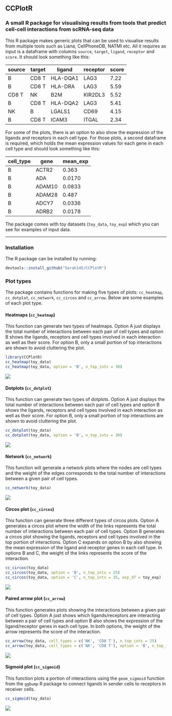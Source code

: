 ## CCPlotR

### A small R package for visualising results from tools that predict cell-cell interactions from scRNA-seq data

This R package makes generic plots that can be used to visualise results from multiple tools such as Liana, CellPhoneDB, NATMI etc. All it requires as input is a dataframe with columns `source`, `target`, `ligand`, `receptor` and `score`. It should look something like this:

| source | target | ligand   | receptor | score |
| ------ | ------ | -------- | -------- | ----- |
| B      | CD8 T  | HLA-DQA1 | LAG3     | 7.22  |
| B      | CD8 T  | HLA-DRA  | LAG3     | 5.59  |
| CD8 T  | NK     | B2M      | KIR2DL3  | 5.52  |
| B      | CD8 T  | HLA-DQA2 | LAG3     | 5.41  |
| NK     | B      | LGALS1   | CD69     | 4.15  |
| B      | CD8 T  | ICAM3    | ITGAL    | 2.34  |

For some of the plots, there is an option to also show the expression of the ligands and receptors in each cell type. For those plots, a second dataframe is required, which holds the mean expression values for each gene in each cell type and should look something like this:

| cell_type | gene   | mean_exp |
| --------- | ------ | -------- |
| B         | ACTR2  | 0.363    |
| B         | ADA    | 0.0170   |
| B         | ADAM10 | 0.0833   |
| B         | ADAM28 | 0.487    |
| B         | ADCY7  | 0.0336   |
| B         | ADRB2  | 0.0178   |

The package comes with toy datasets (`toy_data`, `toy_exp`) which you can see for examples of input data.

--------------------

### Installation

The R package can be installed by running:

```R
devtools::install_github("Sarah145/CCPlotR")
```

### Plot types

The package contains functions for making five types of plots: `cc_heatmap`, `cc_dotplot`, `cc_network`, `cc_circos` and `cc_arrow`. Below are some examples of each plot type.

#### Heatmaps (`cc_heatmap`)

This function can generate two types of heatmaps. Option A just displays the total number of interactions between each pair of cell types and option B shows the ligands, receptors and cell types involved in each interaction as well as their score. For option B, only a small portion of top interactions are shown to avoid cluttering the plot. 

```R
library(CCPlotR)
cc_heatmap(toy_data)
cc_heatmap(toy_data, option = 'B', n_top_ints = 30)
```

<img src="https://github.com/Sarah145/CCPlotR/blob/main/plots/heatmaps.png">

#### Dotplots (`cc_dotplot`)

This function can generate two types of dotplots. Option A just displays the total number of interactions between each pair of cell types and option B shows the ligands, receptors and cell types involved in each interaction as well as their score. For option B, only a small portion of top interactions are shown to avoid cluttering the plot. 

```R
cc_dotplot(toy_data)
cc_dotplot(toy_data, option = 'B', n_top_ints = 30)
```

<img src="https://github.com/Sarah145/CCPlotR/blob/main/plots/dotplots.png">

#### Network (`cc_network`)

This function will generate a network plots where the nodes are cell types and the weight of the edges corresponds to the total number of interactions between a given pair of cell types.

```R
cc_network(toy_data)
```

<img src="https://github.com/Sarah145/CCPlotR/blob/main/plots/network.png">

#### Circos plot (`cc_circos`)

This function can generate three different types of circos plots. Option A generates a circos plot where the width of the links represents the total number of interactions between each pair of cell types. Option B generates a circos plot showing the ligands, receptors and cell types involved in the top portion of interactions. Option C expands on option B by also showing the mean expression of the ligand and receptor genes in each cell type. In options B and C, the weight of the links represents the score of the interaction.

```R
cc_circos(toy_data)
cc_circos(toy_data, option = 'B', n_top_ints = 25)
cc_circos(toy_data, option = 'C', n_top_ints = 35, exp_df = toy_exp)
```

<img src="https://github.com/Sarah145/CCPlotR/blob/main/plots/circos_plots.png">

#### Paired arrow plot (`cc_arrow`)

This function generates plots showing the interactions between a given pair of cell types. Option A just shows which ligands/receptors are interacting between a pair of cell types and option B also shows the expression of the ligand/receptor genes in each cell type. In both options, the weight of the arrow represents the score of the interaction.

```R
cc_arrow(toy_data, cell_types = c('NK', 'CD8 T'), n_top_ints = 25)
cc_arrow(toy_data, cell_types = c('NK', 'CD8 T'), option = 'B', n_top_ints = 25, exp_df = toy_exp)
```

<img src="https://github.com/Sarah145/CCPlotR/blob/main/plots/arrow_plots.png">

#### Sigmoid plot (`cc_sigmoid`)

This function plots a portion of interactions using the `geom_sigmoid` function from the `ggbump` R package to connect ligands in sender cells to receptors in receiver cells.

```R
cc_sigmoid(toy_data)
```

<img src="https://github.com/Sarah145/CCPlotR/blob/main/plots/sigmoid.png">